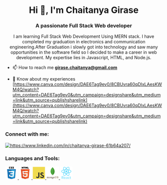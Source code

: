 
<h1 align="center">Hi 👋, I'm Chaitanya Girase</h1>
<h3 align="center">A passionate Full Stack Web developer</h3>
 <p  align="center">I am learning Full Stack Web Development Using MERN stack. I have completed my graduation in electronics and communication engineering.After Graduation i slowly got into technology and saw many opportunities in the software field so I decided to make a career in web development. My expertise lies in Javascript, HTML, and Node.js.</P>
   

- 📫 How to reach me **girase.chaitanya@gmail.com**

- 📄 Know about my experiences [https://www.canva.com/design/DAE6Tag9ev0/8CBUvra60qDlxLAesKWM4Q/watch?utm_content=DAE6Tag9ev0&utm_campaign=designshare&utm_medium=link&utm_source=publishsharelink](https://www.canva.com/design/DAE6Tag9ev0/8CBUvra60qDlxLAesKWM4Q/watch?utm_content=DAE6Tag9ev0&utm_campaign=designshare&utm_medium=link&utm_source=publishsharelink)

<h3 align="left">Connect with me:</h3>
<p align="left">
<a href="https://linkedin.com/in/https://www.linkedin.com/in/chaitanya-girase-61b64a207/" target="blank"><img align="center" src="https://raw.githubusercontent.com/rahuldkjain/github-profile-readme-generator/master/src/images/icons/Social/linked-in-alt.svg" alt="https://www.linkedin.com/in/chaitanya-girase-61b64a207/" height="30" width="40" /></a>
</p>

<h3 align="left">Languages and Tools:</h3>
<p align="left"> <a href="https://www.w3schools.com/css/" target="_blank" rel="noreferrer"> <img src="https://raw.githubusercontent.com/devicons/devicon/master/icons/css3/css3-original-wordmark.svg" alt="css3" width="40" height="40"/> </a> <a href="https://www.w3.org/html/" target="_blank" rel="noreferrer"> <img src="https://raw.githubusercontent.com/devicons/devicon/master/icons/html5/html5-original-wordmark.svg" alt="html5" width="40" height="40"/> </a> <a href="https://developer.mozilla.org/en-US/docs/Web/JavaScript" target="_blank" rel="noreferrer"> <img src="https://raw.githubusercontent.com/devicons/devicon/master/icons/javascript/javascript-original.svg" alt="javascript" width="40" height="40"/> </a> <a href="https://www.mongodb.com/" target="_blank" rel="noreferrer"> <img src="https://raw.githubusercontent.com/devicons/devicon/master/icons/mongodb/mongodb-original-wordmark.svg" alt="mongodb" width="40" height="40"/> </a> <a href="https://reactjs.org/" target="_blank" rel="noreferrer"> <img src="https://raw.githubusercontent.com/devicons/devicon/master/icons/react/react-original-wordmark.svg" alt="react" width="40" height="40"/> </a> </p>

